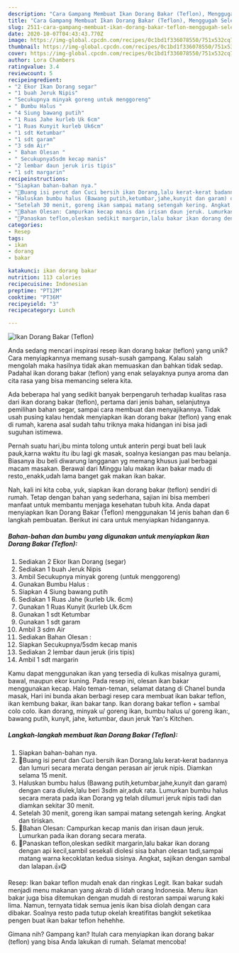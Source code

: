 ```yaml
---
description: "Cara Gampang Membuat Ikan Dorang Bakar (Teflon), Menggugah Selera"
title: "Cara Gampang Membuat Ikan Dorang Bakar (Teflon), Menggugah Selera"
slug: 2511-cara-gampang-membuat-ikan-dorang-bakar-teflon-menggugah-selera
date: 2020-10-07T04:43:43.770Z
image: https://img-global.cpcdn.com/recipes/0c1bd1f336078550/751x532cq70/ikan-dorang-bakar-teflon-foto-resep-utama.jpg
thumbnail: https://img-global.cpcdn.com/recipes/0c1bd1f336078550/751x532cq70/ikan-dorang-bakar-teflon-foto-resep-utama.jpg
cover: https://img-global.cpcdn.com/recipes/0c1bd1f336078550/751x532cq70/ikan-dorang-bakar-teflon-foto-resep-utama.jpg
author: Lora Chambers
ratingvalue: 3.4
reviewcount: 5
recipeingredient:
- "2 Ekor Ikan Dorang segar"
- "1 buah Jeruk Nipis"
- "Secukupnya minyak goreng untuk menggoreng"
- " Bumbu Halus "
- "4 Siung bawang putih"
- "1 Ruas Jahe kurleb Uk 6cm"
- "1 Ruas Kunyit kurleb Uk6cm"
- "1 sdt Ketumbar"
- "1 sdt garam"
- "3 sdm Air"
- " Bahan Olesan "
- " Secukupnya5sdm kecap manis"
- "2 lembar daun jeruk iris tipis"
- "1 sdt margarin"
recipeinstructions:
- "Siapkan bahan-bahan nya."
- "🍴Buang isi perut dan Cuci bersih ikan Dorang,lalu kerat-kerat badannya dan lumuri secara merata dengan perasan air jeruk nipis. Diamkan selama 15 menit."
- "Haluskan bumbu halus (Bawang putih,ketumbar,jahe,kunyit dan garam) dengan cara diulek,lalu beri 3sdm air,aduk rata. Lumurkan bumbu halus secara merata pada ikan Dorang yg telah dilumuri jeruk nipis tadi dan diamkan sekitar 30 menit."
- "Setelah 30 menit, goreng ikan sampai matang setengah kering. Angkat dan tiriskan."
- "🍴Bahan Olesan: Campurkan kecap manis dan irisan daun jeruk. Lumurkan pada ikan dorang secara merata."
- "🍴Panaskan teflon,oleskan sedikit margarin,lalu bakar ikan dorang dengan api kecil,sambil sesekali diolesi sisa bahan olesan tadi,sampai matang warna kecoklatan kedua sisinya. Angkat, sajikan dengan sambal dan lalapan.👍😋"
categories:
- Resep
tags:
- ikan
- dorang
- bakar

katakunci: ikan dorang bakar 
nutrition: 113 calories
recipecuisine: Indonesian
preptime: "PT12M"
cooktime: "PT36M"
recipeyield: "3"
recipecategory: Lunch

---
```



![Ikan Dorang Bakar (Teflon)](https://img-global.cpcdn.com/recipes/0c1bd1f336078550/751x532cq70/ikan-dorang-bakar-teflon-foto-resep-utama.jpg)

Anda sedang mencari inspirasi resep ikan dorang bakar (teflon) yang unik? Cara menyiapkannya memang susah-susah gampang. Kalau salah mengolah maka hasilnya tidak akan memuaskan dan bahkan tidak sedap. Padahal ikan dorang bakar (teflon) yang enak selayaknya punya aroma dan cita rasa yang bisa memancing selera kita.

Ada beberapa hal yang sedikit banyak berpengaruh terhadap kualitas rasa dari ikan dorang bakar (teflon), pertama dari jenis bahan, selanjutnya pemilihan bahan segar, sampai cara membuat dan menyajikannya. Tidak usah pusing kalau hendak menyiapkan ikan dorang bakar (teflon) yang enak di rumah, karena asal sudah tahu triknya maka hidangan ini bisa jadi suguhan istimewa.

Pernah suatu hari,ibu minta tolong untuk anterin pergi buat beli lauk pauk,karna waktu itu ibu lagi gk masak, soalnya kesiangan pas mau belanja. Biasanya ibu beli diwarung langganan yg memang khusus jual berbagai macam masakan. Berawal dari Minggu lalu makan ikan bakar madu di resto,,enakk,udah lama banget gak makan ikan bakar.


Nah, kali ini kita coba, yuk, siapkan ikan dorang bakar (teflon) sendiri di rumah. Tetap dengan bahan yang sederhana, sajian ini bisa memberi manfaat untuk membantu menjaga kesehatan tubuh kita. Anda dapat menyiapkan Ikan Dorang Bakar (Teflon) menggunakan 14 jenis bahan dan 6 langkah pembuatan. Berikut ini cara untuk menyiapkan hidangannya.

<!--inarticleads1-->

##### Bahan-bahan dan bumbu yang digunakan untuk menyiapkan Ikan Dorang Bakar (Teflon):

1. Sediakan 2 Ekor Ikan Dorang (segar)
1. Sediakan 1 buah Jeruk Nipis
1. Ambil Secukupnya minyak goreng (untuk menggoreng)
1. Gunakan  Bumbu Halus :
1. Siapkan 4 Siung bawang putih
1. Sediakan 1 Ruas Jahe (kurleb Uk. 6cm)
1. Gunakan 1 Ruas Kunyit (kurleb Uk.6cm
1. Gunakan 1 sdt Ketumbar
1. Gunakan 1 sdt garam
1. Ambil 3 sdm Air
1. Sediakan  Bahan Olesan :
1. Siapkan  Secukupnya/5sdm kecap manis
1. Sediakan 2 lembar daun jeruk (iris tipis)
1. Ambil 1 sdt margarin


Kamu dapat menggunakan ikan yang tersedia di kulkas misalnya gurami, bawal, maupun ekor kuning. Pada resep ini, olesan ikan bakar menggunakan kecap. Halo teman-teman, selamat datang di Chanel bunda masak, Hari ini bunda akan berbagi resep cara membuat ikan bakar teflon, ikan kembung bakar, ikan bakar tanp. Ikan dorang bakar teflon + sambal colo colo. ikan dorang, minyak u/ goreng ikan, bumbu halus u/ goreng ikan:, bawang putih, kunyit, jahe, ketumbar, daun jeruk Yan&#39;s Kitchen. 

<!--inarticleads2-->

##### Langkah-langkah membuat Ikan Dorang Bakar (Teflon):

1. Siapkan bahan-bahan nya.
1. 🍴Buang isi perut dan Cuci bersih ikan Dorang,lalu kerat-kerat badannya dan lumuri secara merata dengan perasan air jeruk nipis. Diamkan selama 15 menit.
1. Haluskan bumbu halus (Bawang putih,ketumbar,jahe,kunyit dan garam) dengan cara diulek,lalu beri 3sdm air,aduk rata. Lumurkan bumbu halus secara merata pada ikan Dorang yg telah dilumuri jeruk nipis tadi dan diamkan sekitar 30 menit.
1. Setelah 30 menit, goreng ikan sampai matang setengah kering. Angkat dan tiriskan.
1. 🍴Bahan Olesan: Campurkan kecap manis dan irisan daun jeruk. Lumurkan pada ikan dorang secara merata.
1. 🍴Panaskan teflon,oleskan sedikit margarin,lalu bakar ikan dorang dengan api kecil,sambil sesekali diolesi sisa bahan olesan tadi,sampai matang warna kecoklatan kedua sisinya. Angkat, sajikan dengan sambal dan lalapan.👍😋


Resep: Ikan bakar teflon mudah enak dan ringkas Legit. Ikan bakar sudah menjadi menu makanan yang akrab di lidah orang Indonesia. Menu ikan bakar juga bisa ditemukan dengan mudah di restoran sampai warung kaki lima. Namun, ternyata tidak semua jenis ikan bisa diolah dengan cara dibakar. Soalnya resto pada tutup okelah kreatifitas bangkit seketikaa pengen buat ikan bakar teflon hehehhe. 

Gimana nih? Gampang kan? Itulah cara menyiapkan ikan dorang bakar (teflon) yang bisa Anda lakukan di rumah. Selamat mencoba!
